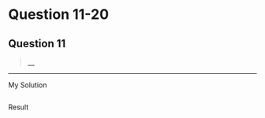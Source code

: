 # Question 11-20

## Question 11

> **__**  

---
My Solution

```python

```

Result

```python

```